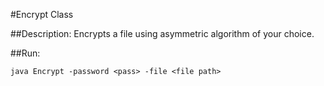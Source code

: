 #Encrypt Class

##Description:
Encrypts a file using asymmetric algorithm of your choice. 

##Run:

```
java Encrypt -password <pass> -file <file path>
```